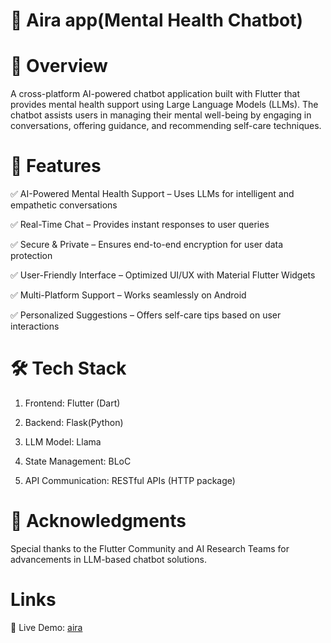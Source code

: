 # 🧠 Aira app(Mental Health Chatbot)

# 🚀 Overview

A cross-platform AI-powered chatbot application built with Flutter that provides mental health support using Large Language Models (LLMs). The chatbot assists users in managing their mental well-being by engaging in conversations, offering guidance, and recommending self-care techniques.

# 📌 Features

✅ AI-Powered Mental Health Support – Uses LLMs for intelligent and empathetic conversations

✅ Real-Time Chat – Provides instant responses to user queries

✅ Secure & Private – Ensures end-to-end encryption for user data protection

✅ User-Friendly Interface – Optimized UI/UX with Material Flutter Widgets

✅ Multi-Platform Support – Works seamlessly on Android

✅ Personalized Suggestions – Offers self-care tips based on user interactions


# 🛠️ Tech Stack

1. Frontend: Flutter (Dart)

2. Backend: Flask(Python)

3. LLM Model: Llama

4. State Management: BLoC 

5. API Communication: RESTful APIs (HTTP package)
   

# 🙌 Acknowledgments

Special thanks to the Flutter Community and AI Research Teams for advancements in LLM-based chatbot solutions.


# Links

🔗 Live Demo: [aira](https://chat-bot-page-wheat.vercel.app/)




